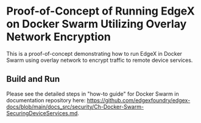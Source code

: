 # Proof-of-Concept of Running EdgeX on Docker Swarm Utilizing Overlay Network Encryption

This is a proof-of-concept demonstrating how to run EdgeX in Docker Swarm using overlay network to encrypt traffic to remote device services.

## Build and Run

Please see the detailed steps in "how-to guide" for Docker Swarm in documentation repository here: <https://github.com/edgexfoundry/edgex-docs/blob/main/docs_src/security/Ch-Docker-Swarm-SecuringDeviceServices.md>.
